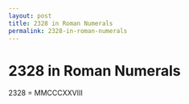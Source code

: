 ```yaml
---
layout: post
title: 2328 in Roman Numerals
permalink: 2328-in-roman-numerals
---
```


# 2328 in Roman Numerals

2328 = MMCCCXXVIII

